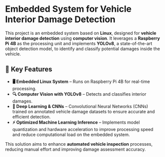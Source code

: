 # Embedded System for Vehicle Interior Damage Detection  

This project is an embedded system based on **Linux**, designed for **vehicle interior damage detection** using **computer vision**. It leverages a **Raspberry Pi 4B** as the processing unit and implements **YOLOv8**, a state-of-the-art object detection model, to identify and classify potential damages inside the vehicle.  

## 🚀 Key Features  
- **🖥 Embedded Linux System** – Runs on Raspberry Pi 4B for real-time processing.  
- **🔍 Computer Vision with YOLOv8** – Detects and classifies interior damages.  
- **🧠 Deep Learning & CNNs** – Convolutional Neural Networks (CNNs) trained on annotated vehicle damage datasets to ensure accurate and efficient detection.  
- **⚡ Optimized Machine Learning Inference** – Implements model quantization and hardware acceleration to improve processing speed and reduce computational load on the embedded system.  

This solution aims to enhance **automated vehicle inspection** processes, reducing manual effort and improving damage assessment accuracy.  
